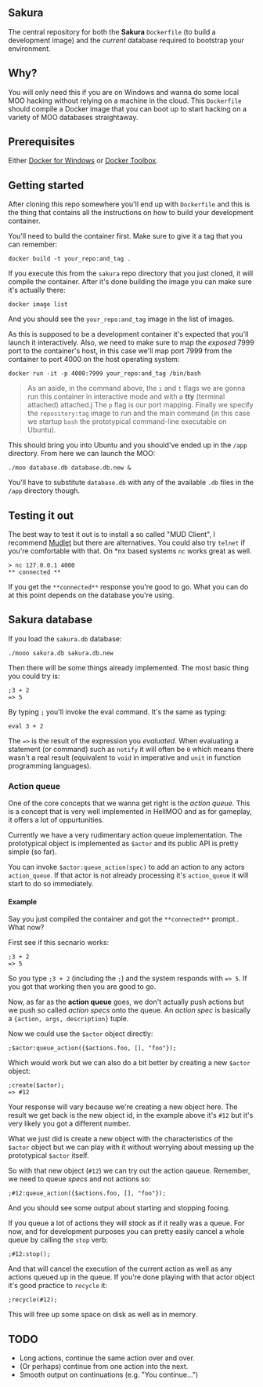 ## Sakura
The central repository for both the **Sakura** `Dockerfile` (to build a development image) and the *current* database required to bootstrap your environment.

## Why?
You will only need this if you are on Windows and wanna do some local MOO hacking without relying on a machine in the cloud. This `Dockerfile` should compile a Docker image that you can boot up to start hacking on a variety of MOO databases straightaway.

## Prerequisites
Either [Docker for Windows](https://www.docker.com/docker-windows) or [Docker Toolbox](https://www.docker.com/products/docker-toolbox).

## Getting started
After cloning this repo somewhere you'll end up with `Dockerfile` and this is the thing that contains all the instructions on how to build your development container.

You'll need to build the container first. Make sure to give it a tag that you can remember:

    docker build -t your_repo:and_tag .

If you execute this from the `sakura` repo directory that you just cloned, it will compile the container. After it's done building the image you can make sure it's actually there:

    docker image list

And you should see the `your_repo:and_tag` image in the list of images. 

As this is supposed to be a development container it's expected that you'll launch it interactively. Also, we need to make sure to map the *exposed* 7999 port to the container's host, in this case we'll map port 7999 from the container to port 4000 on the host operating system:

    docker run -it -p 4000:7999 your_repo:and_tag /bin/bash

> As an aside, in the command above, the `i` and `t` flags we are gonna run this container in interactive mode and with a **tty** (terminal attached) attached.j The `p` flag is our port mapping. Finally we specify the `repository:tag` image to run and the main command (in this case we startup `bash` the prototypical command-line executable on Ubuntu).

This should bring you into Ubuntu and you should've ended up in the `/app` directory. From here we can launch the MOO:

    ./moo database.db database.db.new &

You'll have to substitute `database.db` with any of the available `.db` files in the `/app` directory though.

## Testing it out
The best way to test it out is to install a so called "MUD Client", I recommend [Mudlet](https://www.mudlet.org/) but there are alternatives. You could also try `telnet` if you're comfortable with that. On *nx based systems `nc` works great as well.

    > nc 127.0.0.1 4000
    ** connected **

If you get the `**connected**` response you're good to go. What you can do at this point depends on the database you're using.

## Sakura database
If you load the `sakura.db` database:

    ./mooo sakura.db sakura.db.new

Then there will be some things already implemented. The most basic thing you could try is:

    ;3 + 2
    => 5

By typing `;` you'll invoke the eval command. It's the same as typing:

    eval 3 + 2

The `=>` is the result of the expression you *evaluated*. When evaluating a statement (or command) such as `notify` it will often be `0` which means there wasn't a real result (equivalent to `void` in imperative and `unit` in function programming languages).

### Action queue
One of the core concepts that we wanna get right is the *action queue*. This is a concept that is very well implemented in HellMOO and as for gameplay, it offers a lot of oppurtunities.

Currently we have a very rudimentary action queue implementation. The prototypical object is implemented as `$actor` and its public API is pretty simple (so far).

You can invoke `$actor:queue_action(spec)` to add an action to any actors `action_queue`. If that actor is not already processing it's `action_queue` it will start to do so immediately.

#### Example
Say you just compiled the container and got the `**connected**` prompt.. What now?

First see if this secnario works:

    ;3 + 2
    => 5

So you type `;3 + 2` (including the `;`) and the system responds with `=> 5`. If you got that working then you are good to go.

Now, as far as the **action queue** goes, we don't actually push actions but we push so called *action specs* onto the queue. An *action spec* is basically a `{action, args, description}` tuple.

Now we could use the `$actor` object directly:

    ;$actor:queue_action({$actions.foo, [], "foo"});

Which would work but we can also do a bit better by creating a new `$actor` object:

    ;create($actor);
    => #12

Your response will vary because we're creating a new object here. The result we get back is the new object id, in the example above it's `#12` but it's very likely you got a different number.

What we just did is create a new object with the characteristics of the `$actor` object but we can play with it without worrying about messing up the prototypical `$actor` itself.

So with that new object (`#12`) we can try out the action qaueue. Remember, we need to queue *specs* and not actions so:

    ;#12:queue_action({$actions.foo, [], "foo"});

And you should see some output about starting and stopping fooing.

If you queue a lot of actions they will *stack* as if it really was a queue. For now, and for development purposes you can pretty easily cancel a whole queue by calling the `stop` verb:

    ;#12:stop();

And that will cancel the execution of the current action as well as any actions queued up in the queue. If you're done playing with that actor object it's good practice to `recycle` it:

    ;recycle(#12);

This will free up some space on disk as well as in memory.

## TODO
* Long actions, continue the same action over and over.
* (Or perhaps) continue from one action into the next.
* Smooth output on continuations (e.g. "You continue...")